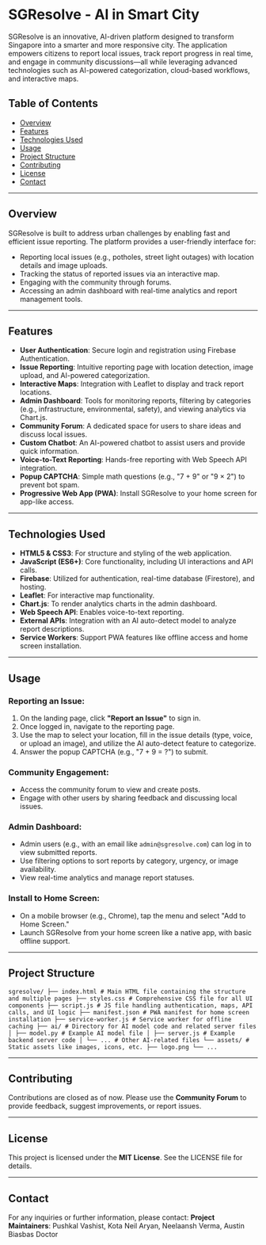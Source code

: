 # **SGResolve - AI in Smart City**

SGResolve is an innovative, AI-driven platform designed to transform Singapore into a smarter and more responsive city. The application empowers citizens to report local issues, track report progress in real time, and engage in community discussions—all while leveraging advanced technologies such as AI-powered categorization, cloud-based workflows, and interactive maps.

## **Table of Contents**
- [Overview](#overview)
- [Features](#features)
- [Technologies Used](#technologies-used)
- [Usage](#usage)
- [Project Structure](#project-structure)
- [Contributing](#contributing)
- [License](#license)
- [Contact](#contact)

---

## **Overview**
SGResolve is built to address urban challenges by enabling fast and efficient issue reporting. The platform provides a user-friendly interface for:

- Reporting local issues (e.g., potholes, street light outages) with location details and image uploads.
- Tracking the status of reported issues via an interactive map.
- Engaging with the community through forums.
- Accessing an admin dashboard with real-time analytics and report management tools.

---

## **Features**
- **User Authentication**: Secure login and registration using Firebase Authentication.
- **Issue Reporting**: Intuitive reporting page with location detection, image upload, and AI-powered categorization.
- **Interactive Maps**: Integration with Leaflet to display and track report locations.
- **Admin Dashboard**: Tools for monitoring reports, filtering by categories (e.g., infrastructure, environmental, safety), and viewing analytics via Chart.js.
- **Community Forum**: A dedicated space for users to share ideas and discuss local issues.
- **Custom Chatbot**: An AI-powered chatbot to assist users and provide quick information.
- **Voice-to-Text Reporting**: Hands-free reporting with Web Speech API integration.
- **Popup CAPTCHA**: Simple math questions (e.g., "7 + 9" or "9 × 2") to prevent bot spam.
- **Progressive Web App (PWA)**: Install SGResolve to your home screen for app-like access.

---

## **Technologies Used**
- **HTML5 & CSS3**: For structure and styling of the web application.
- **JavaScript (ES6+)**: Core functionality, including UI interactions and API calls.
- **Firebase**: Utilized for authentication, real-time database (Firestore), and hosting.
- **Leaflet**: For interactive map functionality.
- **Chart.js**: To render analytics charts in the admin dashboard.
- **Web Speech API**: Enables voice-to-text reporting.
- **External APIs**: Integration with an AI auto-detect model to analyze report descriptions.
- **Service Workers**: Support PWA features like offline access and home screen installation.

---



## **Usage**
### **Reporting an Issue:**
1. On the landing page, click **"Report an Issue"** to sign in.
2. Once logged in, navigate to the reporting page.
3. Use the map to select your location, fill in the issue details (type, voice, or upload an image), and utilize the AI auto-detect feature to categorize.
4. Answer the popup CAPTCHA (e.g., "7 + 9 = ?") to submit.

### **Community Engagement:**
- Access the community forum to view and create posts.
- Engage with other users by sharing feedback and discussing local issues.

### **Admin Dashboard:**
- Admin users (e.g., with an email like `admin@sgresolve.com`) can log in to view submitted reports.
- Use filtering options to sort reports by category, urgency, or image availability.
- View real-time analytics and manage report statuses.

### **Install to Home Screen:**
- On a mobile browser (e.g., Chrome), tap the menu and select "Add to Home Screen."
- Launch SGResolve from your home screen like a native app, with basic offline support.

---
## **Project Structure**
 ``` sgresolve/ ├── index.html # Main HTML file containing the structure and multiple pages ├── styles.css # Comprehensive CSS file for all UI components ├── script.js # JS file handling authentication, maps, API calls, and UI logic ├── manifest.json # PWA manifest for home screen installation ├── service-worker.js # Service worker for offline caching ├── ai/ # Directory for AI model code and related server files │ ├── model.py # Example AI model file │ ├── server.js # Example backend server code │ └── ... # Other AI-related files └── assets/ # Static assets like images, icons, etc. ├── logo.png └── ... ```



---

## **Contributing**
Contributions are closed as of now. Please use the **Community Forum** to provide feedback, suggest improvements, or report issues.

---

## **License**
This project is licensed under the **MIT License**. See the LICENSE file for details.

---

## **Contact**
For any inquiries or further information, please contact:
**Project Maintainers**: Pushkal Vashist, Kota Neil Aryan, Neelaansh Verma, Austin Biasbas Doctor
